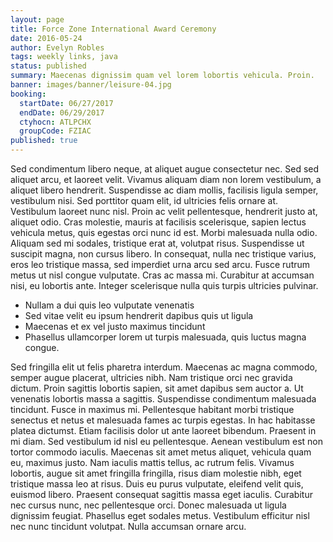 ```yaml
---
layout: page
title: Force Zone International Award Ceremony
date: 2016-05-24
author: Evelyn Robles
tags: weekly links, java
status: published
summary: Maecenas dignissim quam vel lorem lobortis vehicula. Proin.
banner: images/banner/leisure-04.jpg
booking:
  startDate: 06/27/2017
  endDate: 06/29/2017
  ctyhocn: ATLPCHX
  groupCode: FZIAC
published: true
---
```

Sed condimentum libero neque, at aliquet augue consectetur nec. Sed sed aliquet arcu, et laoreet velit. Vivamus aliquam diam non lorem vestibulum, a aliquet libero hendrerit. Suspendisse ac diam mollis, facilisis ligula semper, vestibulum nisi. Sed porttitor quam elit, id ultricies felis ornare at. Vestibulum laoreet nunc nisl. Proin ac velit pellentesque, hendrerit justo at, aliquet odio. Cras molestie, mauris at facilisis scelerisque, sapien lectus vehicula metus, quis egestas orci nunc id est. Morbi malesuada nulla odio. Aliquam sed mi sodales, tristique erat at, volutpat risus. Suspendisse ut suscipit magna, non cursus libero. In consequat, nulla nec tristique varius, eros leo tristique massa, sed imperdiet urna arcu sed arcu. Fusce rutrum metus ut nisl congue vulputate. Cras ac massa mi. Curabitur at accumsan nisi, eu lobortis ante. Integer scelerisque nulla quis turpis ultricies pulvinar.

* Nullam a dui quis leo vulputate venenatis
* Sed vitae velit eu ipsum hendrerit dapibus quis ut ligula
* Maecenas et ex vel justo maximus tincidunt
* Phasellus ullamcorper lorem ut turpis malesuada, quis luctus magna congue.

Sed fringilla elit ut felis pharetra interdum. Maecenas ac magna commodo, semper augue placerat, ultricies nibh. Nam tristique orci nec gravida dictum. Proin sagittis lobortis sapien, sit amet dapibus sem auctor a. Ut venenatis lobortis massa a sagittis. Suspendisse condimentum malesuada tincidunt. Fusce in maximus mi.
Pellentesque habitant morbi tristique senectus et netus et malesuada fames ac turpis egestas. In hac habitasse platea dictumst. Etiam facilisis dolor ut ante laoreet bibendum. Praesent in mi diam. Sed vestibulum id nisl eu pellentesque. Aenean vestibulum est non tortor commodo iaculis. Maecenas sit amet metus aliquet, vehicula quam eu, maximus justo. Nam iaculis mattis tellus, ac rutrum felis. Vivamus lobortis, augue sit amet fringilla fringilla, risus diam molestie nibh, eget tristique massa leo at risus. Duis eu purus vulputate, eleifend velit quis, euismod libero. Praesent consequat sagittis massa eget iaculis. Curabitur nec cursus nunc, nec pellentesque orci. Donec malesuada ut ligula dignissim feugiat. Phasellus eget sodales metus. Vestibulum efficitur nisl nec nunc tincidunt volutpat. Nulla accumsan ornare arcu.
